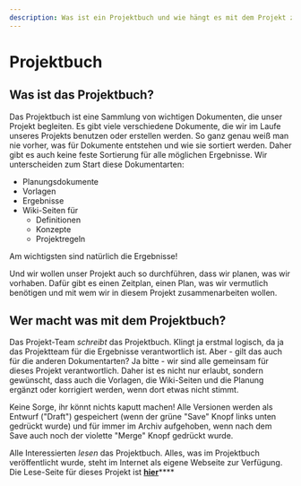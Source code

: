 ```yaml
---
description: Was ist ein Projektbuch und wie hängt es mit dem Projekt zusammen?
---
```


# Projektbuch

## Was ist das Projektbuch?

Das Projektbuch ist eine Sammlung von wichtigen Dokumenten, die unser Projekt begleiten. Es gibt viele verschiedene Dokumente, die wir im Laufe unseres Projekts benutzen oder erstellen werden. So ganz genau weiß man nie vorher, was für Dokumente entstehen und wie sie sortiert werden. Daher gibt es auch keine feste Sortierung für alle möglichen Ergebnisse. Wir unterscheiden zum Start diese Dokumentarten:

* Planungsdokumente
* Vorlagen
* Ergebnisse
* Wiki-Seiten für
  * Definitionen
  * Konzepte
  * Projektregeln

Am wichtigsten sind natürlich die Ergebnisse! 

Und wir wollen unser Projekt auch so durchführen, dass wir planen, was wir vorhaben. Dafür gibt es einen Zeitplan, einen Plan, was wir vermutlich benötigen und mit wem wir in diesem Projekt zusammenarbeiten wollen.

## Wer macht was mit dem Projektbuch?

Das Projekt-Team _schreibt_ das Projektbuch. Klingt ja erstmal logisch, da ja das Projektteam für die Ergebnisse verantwortlich ist. Aber - gilt das auch für die anderen Dokumentarten? Ja bitte - wir sind alle gemeinsam für dieses Projekt verantwortlich. Daher ist es nicht nur erlaubt, sondern gewünscht, dass auch die Vorlagen, die Wiki-Seiten und die Planung ergänzt oder korrigiert werden, wenn dort etwas nicht stimmt.

Keine Sorge, ihr könnt nichts kaputt machen! Alle Versionen werden als Entwurf \("Draft"\) gespeichert \(wenn der grüne "Save" Knopf links unten gedrückt wurde\) und für immer im Archiv aufgehoben, wenn nach dem Save auch noch der violette "Merge" Knopf gedrückt wurde.

Alle Interessierten _lesen_ das Projektbuch. Alles, was im Projektbuch veröffentlicht wurde, steht im Internet als eigene Webseite zur Verfügung. Die Lese-Seite für dieses Projekt ist [**hier**](https://projekte.raum-fuer-natuerliches-lernen.de/basecamp)\*\*\*\*

## 

 

